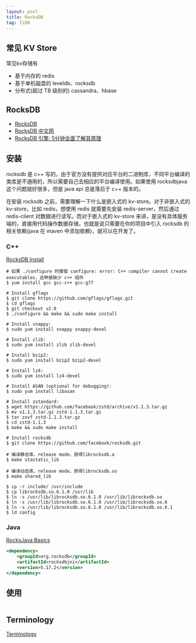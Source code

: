 ```yaml
---
layout: post
title: RocksDB
tag: TiDB
---
```


## 常见 KV Store
常见kv存储有
* 基于内存的 redis
* 基于单机磁盘的 leveldb、rocksdb
* 分布式(超过 TB 级别的) cassandra、hbase

## RocksDB
* [RocksDB](https://github.com/facebook/rocksdb/wiki)
* [RocksDB 中文网](https://rocksdb.org.cn/doc.html)
* [RocksDB 引擎: 5分钟全面了解其原理](https://sdk.cn/news/6686)

## 安装
rocksdb 是 c++ 写的，由于官方没有提供对应平台的二进制库，不同平台编译的类库是不通用的，所以需要自己去相应的平台编译使用。如果使用 rocksdbjava 这个问题就好很多，但是 java api 总是落后于 c++ 版本的。

在安装 rocksdb 之前，需要理解一下什么是嵌入式的 kv-store。对于非嵌入式的 kv-store，比如 redis，想使用 redis 就需要先安装 redis-server，然后通过 redis-client 对数据进行读写。而对于嵌入式的 kv-store 来讲，是没有具体服务端的，直接用代码操作数据存储，也就是说只需要在你的项目中引入 rocksdb 的相关依赖(java 在 maven 中添加依赖)，就可以在开发了。

### C++
[RocksDB Install](https://github.com/facebook/rocksdb/blob/master/INSTALL.md)

```shell
# 如果 ./configure 时报错 configure: error: C++ compiler cannot create executables，这种是缺少 c++ 组件
$ yum install gcc gcc-c++ gcc-g77 

# Install gflags
$ git clone https://github.com/gflags/gflags.git
$ cd gflags
$ git checkout v2.0
$ ./configure && make && sudo make install

# Install snappy:
$ sudo yum install snappy snappy-devel

# Install zlib:
$ sudo yum install zlib zlib-devel

# Install bzip2:
$ sudo yum install bzip2 bzip2-devel

# Install lz4:
$ sudo yum install lz4-devel

# Install ASAN (optional for debugging):
$ sudo yum install libasan

# Install zstandard:
$ wget https://github.com/facebook/zstd/archive/v1.1.3.tar.gz
$ mv v1.1.3.tar.gz zstd-1.1.3.tar.gz
$ tar zxvf zstd-1.1.3.tar.gz
$ cd zstd-1.1.3
$ make && sudo make install

# Install rocksdb
$ git clone https://github.com/facebook/rocksdb.git

# 编译静态库，release mode，获得librocksdb.a
$ make stastatic_lib

# 编译动态库，release mode，获得librocksdb.so
$ make shared_lib

$ cp -r include/ /usr/include
$ cp librocksdb.so.6.1.0 /usr/lib
$ ln -s /usr/lib/librocksdb.so.6.1.0 /usr/lib/librocksdb.so
$ ln -s /usr/lib/librocksdb.so.6.1.0 /usr/lib/librocksdb.so.6
$ ln -s /usr/lib/librocksdb.so.6.1.0 /usr/lib/librocksdb.so.6.1
$ ld config
```

### Java
[RocksJava Basics](https://github.com/facebook/rocksdb/wiki/RocksJava-Basics)

```xml
<dependency>
    <groupId>org.rocksdb</groupId>
    <artifactId>rocksdbjni</artifactId>
    <version>5.17.2</version>
</dependency>
```

## 使用
```scala

```

## Terminology
[Terminology](https://github.com/facebook/rocksdb/wiki/Terminology)